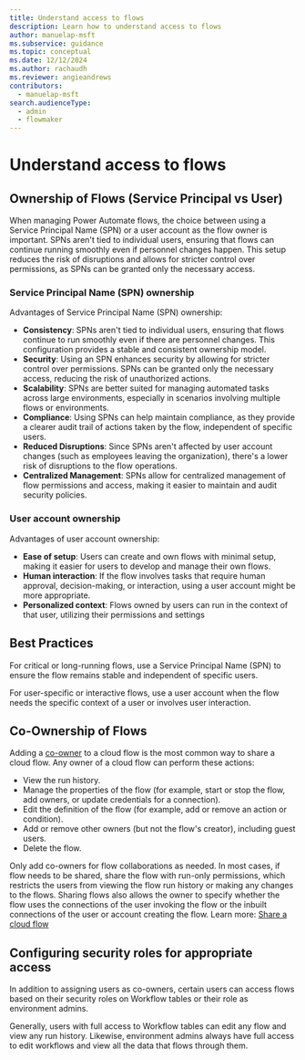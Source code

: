 ```yaml
---
title: Understand access to flows
description: Learn how to understand access to flows
author: manuelap-msft
ms.subservice: guidance
ms.topic: conceptual
ms.date: 12/12/2024
ms.author: rachaudh
ms.reviewer: angieandrews
contributors: 
  - manuelap-msft
search.audienceType: 
  - admin
  - flowmaker
---
```


# Understand access to flows

## Ownership of Flows (Service Principal vs User) 

When managing Power Automate flows, the choice between using a Service Principal Name (SPN) or a user account as the flow owner is important. SPNs aren't tied to individual users, ensuring that flows can continue running smoothly even if personnel changes happen. This setup reduces the risk of disruptions and allows for stricter control over permissions, as SPNs can be granted only the necessary access.

### Service Principal Name (SPN) ownership

Advantages of Service Principal Name (SPN) ownership:

- **Consistency**: SPNs aren't tied to individual users, ensuring that flows continue to run smoothly even if there are personnel changes. This configuration provides a stable and consistent ownership model.
- **Security**: Using an SPN enhances security by allowing for stricter control over permissions. SPNs can be granted only the necessary access, reducing the risk of unauthorized actions.
- **Scalability**: SPNs are better suited for managing automated tasks across large environments, especially in scenarios involving multiple flows or environments.
- **Compliance**: Using SPNs can help maintain compliance, as they provide a clearer audit trail of actions taken by the flow, independent of specific users.
- **Reduced Disruptions**: Since SPNs aren't affected by user account changes (such as employees leaving the organization), there's a lower risk of disruptions to the flow operations.
- **Centralized Management**: SPNs allow for centralized management of flow permissions and access, making it easier to maintain and audit security policies.

### User account ownership

Advantages of user account ownership:

- **Ease of setup**: Users can create and own flows with minimal setup, making it easier for users to develop and manage their own flows.
- **Human interaction**: If the flow involves tasks that require human approval, decision-making, or interaction, using a user account might be more appropriate.
- **Personalized context**: Flows owned by users can run in the context of that user, utilizing their permissions and settings

## Best Practices

For critical or long-running flows, use a Service Principal Name (SPN) to ensure the flow remains stable and independent of specific users.

For user-specific or interactive flows, use a user account when the flow needs the specific context of a user or involves user interaction.

## Co-Ownership of Flows

Adding a [co-owner](/power-automate/create-team-flows) to a cloud flow is the most common way to share a cloud flow. Any owner of a cloud flow can perform these actions:

- View the run history.
- Manage the properties of the flow (for example, start or stop the flow, add owners, or update credentials for a connection).
- Edit the definition of the flow (for example, add or remove an action or condition).
- Add or remove other owners (but not the flow's creator), including guest users.
- Delete the flow.

Only add co-owners for flow collaborations as needed. In most cases, if flow needs to be shared, share the flow with run-only permissions, which restricts the users from viewing the flow run history or making any changes to the flows. Sharing flows also allows the owner to specify whether the flow uses the connections of the user invoking the flow or the inbuilt connections of the user or account creating the flow. Learn more: [Share a cloud flow](/power-automate/create-team-flows)

## Configuring security roles for appropriate access

In addition to assigning users as co-owners, certain users can access flows based on their security roles on Workflow tables or their role as environment admins.

Generally, users with full access to Workflow tables can edit any flow and view any run history. Likewise, environment admins always have full access to edit workflows and view all the data that flows through them.